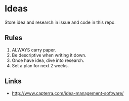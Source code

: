 # Ideas
Store idea and research in issue and code in this repo.

## Rules

1. ALWAYS carry paper.
2. Be descriptive when writing it down.
3. Once have idea, dive into research.
4. Set a plan for next 2 weeks.

## Links

* http://www.capterra.com/idea-management-software/

